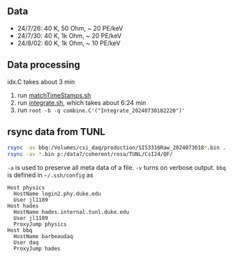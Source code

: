 ## Data

- 24/7/26: 40 K, 50 Ohm, ~ 20 PE/keV
- 24/7/30: 40 K, 1k Ohm, ~ 20 PE/keV
- 24/8/02: 60 K, 1k Ohm, ~ 10 PE/keV

## Data processing

idx.C takes about 3 min

1. run [matchTimeStamps.sh](matchTimeStamps.sh)
2. run [integrate.sh](integrate.sh), which takes about 6:24 min
3. run `root -b -q combine.C'("Integrate_20240730182220")'`

## rsync data from TUNL

```sh
rsync -av bbq:/Volumes/csi_daq/production/SIS3316Raw_2024073018*.bin .
rsync -av *.bin p:/data7/coherent/rosa/TUNL/CsI24/QF/
```

`-a` is used to preserve all meta data of a file. `-v` turns on verbose output. `bbq` is defined in `~/.ssh/config` as

```sshconfig
Host physics
  HostName login2.phy.duke.edu
  User jl1189
Host hades
  HostName hades.internal.tunl.duke.edu
  User jl1189
  ProxyJump physics
Host bbq
  HostName barbeaudaq
  User daq
  ProxyJump hades
```
